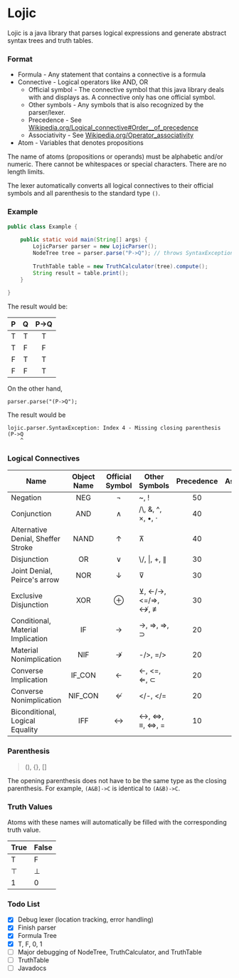 # Lojic
Lojic is a java library that parses logical expressions and generate
abstract syntax trees and truth tables.

### Format
 - Formula - Any statement that contains a connective is a formula
 - Connective - Logical operators like AND, OR
   - Official symbol - The connective symbol that this java library deals
     with and displays as. A connective only has one official symbol.
   - Other symbols - Any symbols that is also recognized by the parser/lexer.
   - Precedence - See [Wikipedia.org/Logical_connective#Order__of_precedence](https://en.wikipedia.org/wiki/Logical_connective#Order_of_precedence)
   - Associativity - See [Wikipedia.org/Operator_associativity](https://en.wikipedia.org/wiki/Operator_associativity)
 - Atom - Variables that denotes propositions

The name of atoms (propositions or operands) must be alphabetic and/or
numeric. There cannot be whitespaces or special characters. There are no
length limits.

The lexer automatically converts all logical connectives to their
official symbols and all parenthesis to the standard type `()`.


### Example
```java
public class Example {
    
    public static void main(String[] args) {
        LojicParser parser = new LojicParser();
        NodeTree tree = parser.parse("P->Q"); // throws SyntaxException if the syntax is incorrect
        
        TruthTable table = new TruthCalculator(tree).compute();
        String result = table.print();
    }
    
}
```
The result would be:

P|Q|P->Q
:---:|:---:|:----:
T|T| T
T|F| F
F|T| T
F|F| T

On the other hand,
```
parser.parse("(P->Q");
```
The result would be
```
lojic.parser.SyntaxException: Index 4 - Missing closing parenthesis
(P->Q
    ^
```

### Logical Connectives
Name|Object Name|Official Symbol|Other Symbols|Precedence|Associativity
----|:---------:|:-------------:|-------------|:--------:|:-----------:
Negation|NEG|¬|~, !|50|right
Conjunction|AND|∧|/\\, &, ^, ×, •, ⋅|40|right
Alternative Denial, Sheffer Stroke|NAND|↑|⊼|40|right
Disjunction|OR|∨|\\/, \|, +, ∥|30|right
Joint Denial, Peirce's arrow|NOR|↓|⊽|30|right
Exclusive Disjunction|XOR|⊕|⊻, <-/->, <=/=>, ↮, ≢|30|right
Conditional, Material Implication|IF|→|->, =>, ⇒, ⊃|20|right
Material Nonimplication|NIF|↛|-/>, =/>|20|right
Converse Implication|IF_CON|←|<-, <=, ⇐, ⊂|20|right
Converse Nonimplication|NIF_CON|↚|</-, </=|20|right
Biconditional, Logical Equality|IFF|↔|<->, <=>, ≡, ⇔, =|10|right

### Parenthesis
> (), {}, []

The opening parenthesis does not have to be the same type as the closing
parenthesis. For example, `(A&B]->C` is identical to `(A&B)->C`.

### Truth Values
Atoms with these names will automatically be filled with the corresponding truth value.

True|False
----|-----
T|F
⊤|⊥
1|0

### Todo List
- [x] Debug lexer (location tracking, error handling)
- [x] Finish parser
- [x] Formula Tree
- [x] T, F, 0, 1
- [ ] Major debugging of NodeTree, TruthCalculator, and TruthTable
- [ ] TruthTable
- [ ] Javadocs